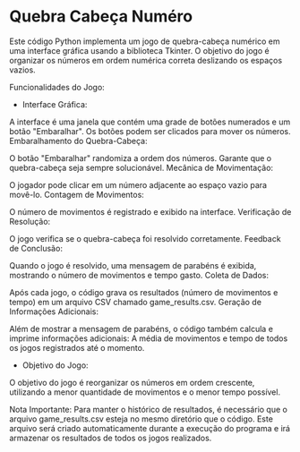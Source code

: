 
# Quebra Cabeça Numéro
Este código Python implementa um jogo de quebra-cabeça numérico em uma interface gráfica usando a biblioteca Tkinter. O objetivo do jogo é organizar os números em ordem numérica correta deslizando os espaços vazios.

Funcionalidades do Jogo:

- Interface Gráfica:

A interface é uma janela que contém uma grade de botões numerados e um botão "Embaralhar".
Os botões podem ser clicados para mover os números.
Embaralhamento do Quebra-Cabeça:

O botão "Embaralhar" randomiza a ordem dos números.
Garante que o quebra-cabeça seja sempre solucionável.
Mecânica de Movimentação:

O jogador pode clicar em um número adjacente ao espaço vazio para movê-lo.
Contagem de Movimentos:

O número de movimentos é registrado e exibido na interface.
Verificação de Resolução:

O jogo verifica se o quebra-cabeça foi resolvido corretamente.
Feedback de Conclusão:

Quando o jogo é resolvido, uma mensagem de parabéns é exibida, mostrando o número de movimentos e tempo gasto.
Coleta de Dados:

Após cada jogo, o código grava os resultados (número de movimentos e tempo) em um arquivo CSV chamado game_results.csv.
Geração de Informações Adicionais:

Além de mostrar a mensagem de parabéns, o código também calcula e imprime informações adicionais:
A média de movimentos e tempo de todos os jogos registrados até o momento.

- Objetivo do Jogo:

O objetivo do jogo é reorganizar os números em ordem crescente, utilizando a menor quantidade de movimentos e o menor tempo possível.

Nota Importante:
Para manter o histórico de resultados, é necessário que o arquivo game_results.csv esteja no mesmo diretório que o código. Este arquivo será criado automaticamente durante a execução do programa e irá armazenar os resultados de todos os jogos realizados.
